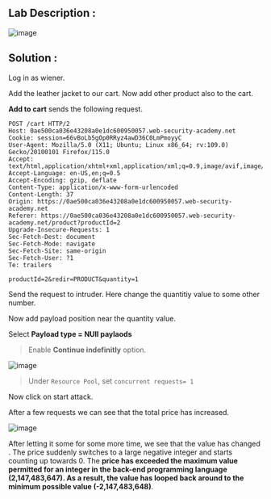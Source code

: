 ## Lab Description :

![image](https://github.com/sh3bu/Portswigger_labs/assets/67383098/e3d012b1-f36b-4f9b-b46c-f6227ad58d90)

## Solution :

Log in as wiener.

Add the leather jacket to our cart. Now add other product also to the cart.

**Add  to cart** sends the following request.

```http
POST /cart HTTP/2
Host: 0ae500ca036e43208a0e1dc600950057.web-security-academy.net
Cookie: session=66vBoLb5gOp0RRyz4awD36C0LmPmoyyC
User-Agent: Mozilla/5.0 (X11; Ubuntu; Linux x86_64; rv:109.0) Gecko/20100101 Firefox/115.0
Accept: text/html,application/xhtml+xml,application/xml;q=0.9,image/avif,image/webp,*/*;q=0.8
Accept-Language: en-US,en;q=0.5
Accept-Encoding: gzip, deflate
Content-Type: application/x-www-form-urlencoded
Content-Length: 37
Origin: https://0ae500ca036e43208a0e1dc600950057.web-security-academy.net
Referer: https://0ae500ca036e43208a0e1dc600950057.web-security-academy.net/product?productId=2
Upgrade-Insecure-Requests: 1
Sec-Fetch-Dest: document
Sec-Fetch-Mode: navigate
Sec-Fetch-Site: same-origin
Sec-Fetch-User: ?1
Te: trailers

productId=2&redir=PRODUCT&quantity=1
```
Send the request to intruder. Here change the quantitiy value to some other number. 

Now add payload position near the quantity value.

Select **Payload type = NUll paylaods**

> Enable **Continue indefinitly** option.

 ![image](https://github.com/sh3bu/Portswigger_labs/assets/67383098/a9aad06f-5bae-4b90-96ed-0214d1c33936)

> Under `Resource Pool`, set `concurrent requests= 1`

Now click on start attack.

After a few requests we can see that the total price has increased.

![image](https://github.com/sh3bu/Portswigger_labs/assets/67383098/90550a8e-64a1-4cb7-ae4d-7da65b7d4edf)

After letting it some for some more time, we see that the value has changed . The price suddenly switches to a large negative integer and starts counting up towards 0. The **price has exceeded the maximum value permitted for an integer in the back-end programming language (2,147,483,647). As a result, the value has looped back around to the minimum possible value (-2,147,483,648)**. 
